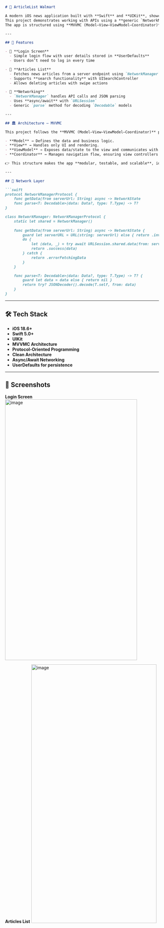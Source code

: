 
````markdown
# 📰 ArticleList Walmart

A modern iOS news application built with **Swift** and **UIKit**, showcasing **Clean Architecture** and **Protocol-Oriented Programming**.  
This project demonstrates working with APIs using a **generic `NetworkManager`**, data persistence via **UserDefaults**, and a smooth user experience with search and delete actions.  
The app is structured using **MVVMC (Model–View–ViewModel–Coordinator)** for clear separation of concerns and navigation management.

---

## 🚀 Features

- 🔹 **Login Screen**  
  - Simple login flow with user details stored in **UserDefaults**  
  - Users don’t need to log in every time  

- 🔹 **Articles List**  
  - Fetches news articles from a server endpoint using `NetworkManager`  
  - Supports **search functionality** with UISearchController  
  - Allows deleting articles with swipe actions  

- 🔹 **Networking**  
  - `NetworkManager` handles API calls and JSON parsing  
  - Uses **async/await** with `URLSession`  
  - Generic `parse` method for decoding `Decodable` models  

---

## 🏛 Architecture – MVVMC

This project follows the **MVVMC (Model–View–ViewModel–Coordinator)** pattern:  

- **Model** → Defines the data and business logic.  
- **View** → Handles only UI and rendering.  
- **ViewModel** → Exposes data/state to the view and communicates with the model.  
- **Coordinator** → Manages navigation flow, ensuring view controllers remain lightweight and independent.  

👉 This structure makes the app **modular, testable, and scalable**, ideal for real-world production apps.  

---

## 📡 Network Layer

```swift
protocol NetworkManagerProtocol {
    func getData(from serverUrl: String) async -> NetworkState
    func parse<T: Decodable>(data: Data?, type: T.Type) -> T?
}

class NetworkManager: NetworkManagerProtocol {
    static let shared = NetworkManager()
    
    func getData(from serverUrl: String) async -> NetworkState {
        guard let serverURL = URL(string: serverUrl) else { return .invalidURL }
        do {
            let (data, _) = try await URLSession.shared.data(from: serverURL)
            return .success(data)
        } catch {
            return .errorFetchingData
        }
    }

    func parse<T: Decodable>(data: Data?, type: T.Type) -> T? {
        guard let data = data else { return nil }
        return try? JSONDecoder().decode(T.self, from: data)
    }
}
````

---

## 🛠 Tech Stack

* **iOS 18.6+**
* **Swift 5.0+**
* **UIKit**
* **MVVMC Architecture**
* **Protocol-Oriented Programming**
* **Clean Architecture**
* **Async/Await Networking**
* **UserDefaults for persistence**

---

## 📸 Screenshots

**Login Screen** <img width="432" height="853" alt="image" src="https://github.com/user-attachments/assets/8cdbbc73-4d11-4cce-8623-992c347c405a" />

**Articles List** <img width="410" height="846" alt="image" src="https://github.com/user-attachments/assets/1d73cd56-620a-48fd-9db9-39280ff30fe8" />


